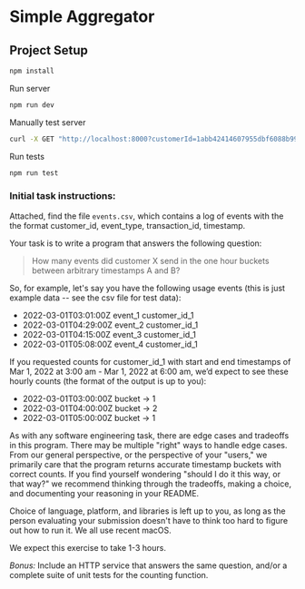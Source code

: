 
# Simple Aggregator

## Project Setup

```sh
npm install
```

Run server
```sh
npm run dev
```

Manually test server
```sh
curl -X GET "http://localhost:8000?customerId=1abb42414607955dbf6088b99f837d8f&startDate=2021-03-01T10:00:00Z&endDate=2021-03-02T12:00:00Z" 

```

Run tests
```sh
npm run test
```



### Initial task instructions:

Attached, find the file `events.csv`, which contains a log of events with the
the format customer\_id, event\_type, transaction\_id, timestamp.

Your task is to write a program that answers the following question:

> How many events did customer X send in the one hour buckets between arbitrary timestamps A and B?

So, for example, let's say you have the following usage events (this is just example data -- see the csv file for test data):

- 2022-03-01T03:01:00Z event_1 customer_id_1
- 2022-03-01T04:29:00Z event_2 customer_id_1
- 2022-03-01T04:15:00Z event_3 customer_id_1
- 2022-03-01T05:08:00Z event_4 customer_id_1

If you requested counts for customer_id_1 with start and end timestamps of Mar 1, 2022 at 3:00 am - Mar 1, 2022 at 6:00 am, we’d expect to see these hourly counts (the format of the output is up to you):
- 2022-03-01T03:00:00Z bucket -> 1
- 2022-03-01T04:00:00Z bucket -> 2
- 2022-03-01T05:00:00Z bucket -> 1

As with any software engineering task, there are edge cases and tradeoffs in this program. There may be multiple "right" ways to handle edge cases. From our general perspective, or the perspective of your "users," we primarily care that the program returns accurate timestamp buckets with correct counts. If you find yourself wondering "should I do it this way, or that way?" we recommend thinking through the tradeoffs, making a choice, and documenting your reasoning in your README.

Choice of language, platform, and libraries is left up to you, as long as the
person evaluating your submission doesn't have to think too hard to figure out
how to run it. We all use recent macOS.

We expect this exercise to take 1-3 hours.

*Bonus:* Include an HTTP service that answers the same question, and/or a complete suite of unit tests for the counting function.